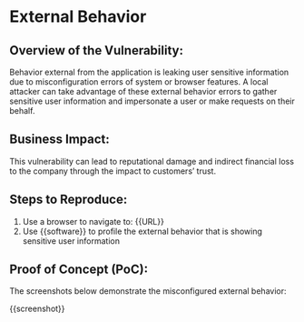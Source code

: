 # External Behavior

## Overview of the Vulnerability:

Behavior  external from the application is leaking user sensitive information due to misconfiguration errors of system or browser features. A local attacker can take advantage of these external behavior errors to gather sensitive user information and impersonate a user or make requests on their behalf.

## Business Impact:

This vulnerability can lead to reputational damage and indirect financial loss to the company through the impact to customers’ trust.

## Steps to Reproduce:

1. Use a browser to navigate to: {{URL}}
1. Use {{software}} to profile the external behavior that is showing sensitive user information

## Proof of Concept (PoC):

The screenshots below demonstrate the misconfigured external behavior:

{{screenshot}}
